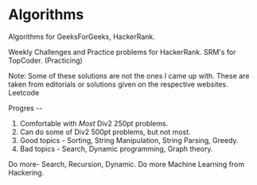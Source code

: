 Algorithms
==========

Algorithms for GeeksForGeeks, HackerRank.

Weekly Challenges and Practice problems for HackerRank.
SRM's for TopCoder. (Practicing)




Note:
Some of these solutions are not the ones I came up with.
These are taken from editorials or solutions given on the respective websites.
Leetcode


Progres -- 
1. Comfortable with *Most* Div2 250pt problems.
2. Can do some of Div2 500pt problems, but not most.
3. Good topics - Sorting, String Manipulation, String Parsing, Greedy.
4. Bad topics - Search, Dynamic programming, Graph theory.

Do more- Search, Recursion, Dynamic.
Do more Machine Learning from Hackering. 